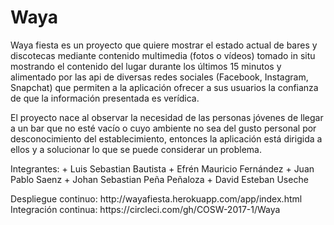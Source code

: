 # Waya

<p>Waya fiesta es un proyecto que quiere mostrar el estado actual de bares y discotecas mediante contenido multimedia (fotos o vídeos) tomado in situ mostrando el contenido del lugar durante los últimos 15 minutos y alimentado por las api de diversas redes sociales (Facebook, Instagram, Snapchat) que permiten a la aplicación ofrecer a sus usuarios la confianza de que la información presentada es verídica.
<p>El proyecto nace al observar la necesidad de las personas jóvenes de llegar a un bar que no esté vacío o cuyo ambiente no sea del gusto personal por desconocimiento del establecimiento, entonces la aplicación está dirigida a ellos y a solucionar lo que se puede considerar un problema.

<p>Integrantes:
  + Luis Sebastian Bautista
  + Efrén Mauricio Fernández
  + Juan Pablo Saenz
  + Johan Sebastian Peña Peñaloza
  + David Esteban Useche
  
<p>Despliegue continuo: http://wayafiesta.herokuapp.com/app/index.html
<br>Integración continua: https://circleci.com/gh/COSW-2017-1/Waya

